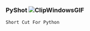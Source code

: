 ### PyShot ![ClipWindowsGIF](https://github.com/PR0FESS0R-99/PyShot/assets/74817426/00a91fdb-1b0d-421f-988c-28528199c7ec)

<code>Short Cut For Python</code>
